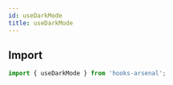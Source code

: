 ```yaml
---
id: useDarkMode
title: useDarkMode
---
```


## Import

```jsx
import { useDarkMode } from 'hooks-arsenal';
```